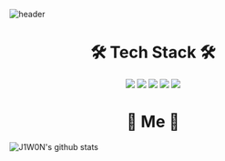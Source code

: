 ![header](https://capsule-render.vercel.app/api?type=slice&color=auto&height=300&section=header&text=J1W0N&fontSize=90)




<h1 align="center">🛠 Tech Stack 🛠</h1>

<p align="center">
  <img src="https://img.shields.io/badge/HTML5-E34F26?style=flat-square&logo=HTML5&logoColor=white"/>
  <img src="https://img.shields.io/badge/CSS3-1572B6?style=flat-square&logo=CSS3&logoColor=white"/>
  <img src="https://img.shields.io/badge/JavaScript-F7DF1E?style=flat-square&logo=JavaScript&logoColor=white"/>
  <img src="https://img.shields.io/badge/PHP-777BB4?style=flat-square&logo=PHP&logoColor=white"/>
  <img src="https://img.shields.io/badge/MySQL-4479A1?style=flat-square&logo=MySQL&logoColor=white"/>
</p>

<h1 align="center">🌹 Me 🌹</h1>

  ![J1W0N's github stats](https://github-readme-stats.vercel.app/api?username=J1W0N-1209&show_icons=true)



